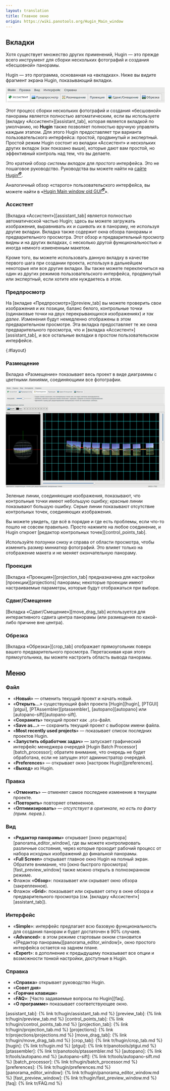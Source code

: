 ```yaml
---
layout: translation
title: Главное окно
origin: https://wiki.panotools.org/Hugin_Main_window
---
```

## Вкладки

Хотя существует множество других применений, Hugin — это прежде всего инструмент для сборки нескольких фотографий и создания «бесшовной» панорамы.

Hugin — это программа, основанная на «вкладках». Ниже вы видите фрагмент экрана Hugin, показывающий вкладки.

![Вкладки главного окна](/tr/img/main-tabs.png)

Этот процесс сборки нескольких фотографий и создания «бесшовной» панорамы является полностью автоматическим, если вы используете
[вкладку «Ассистент»][assistant_tab], которая является вкладкой по умолчанию, но **Hugin** также позволяет полностью вручную управлять
каждым этапом. Для этого Hugin предоставляет три варианта пользовательского интерфейса: простой, продвинутый и экспертный. Простой режим
Hugin состоит из вкладки «Ассистент» и нескольких других вкладок (как показано выше), которые дают вам простой, но эффективный контроль
над тем, что вы делаете.

Это краткий обзор *системы вкладок* для *простого* интерфейса. Это не пошаговое руководство. Руководства вы можете найти
на [сайте Hugin<sup>🗗</sup>](http://hugin.sourceforge.net/tutorials/).

Аналогичный обзор «старого» пользовательского интерфейса, вы можете найти
в «[Hugin Main window old GUI<sup>🗗</sup>](https://wiki.panotools.org/Hugin_Main_window_old_gui)».
<!-- TODO: не забыть поправить ссылки, когда/если будет перевод -->

### Ассистент

[Вкладка «Ассистент»][assistant_tab] является полностью автоматической частью Hugin; здесь вы можете загружать изображения,
выравнивать их и *сшивать* их в панораму, не используя другие вкладки. Вкладка также содержит окна обзора панорамы и предварительного
просмотра. Этот обзор и предварительный просмотр видны и на других вкладках, с несколько другой функциональностью и иногда немного измененным макетом.

Кроме того, вы можете использовать данную вкладку в качестве первого шага при создании проекта, используя в дальнейшем некоторые или
все другие вкладки. Вы также можете переключиться на один из других режимов пользовательского интерфейса, продвинутый или экспертный,
если хотите или нуждаетесь в этом.

### Предпросмотр

На [вкладке «Предпросмотр»][preview_tab] вы можете проверить свои изображения и их позиции, баланс белого, контрольные точки (одинаковые
точки на двух перекрывающихся изображениях) *и так далее*. Изменения будут немедленно отображены в этом предварительном просмотре.
Эта вкладка предоставляет те же окна предварительного просмотра, что и [вкладка «Ассистент»][assistant_tab], и все остальные вкладки
в простом пользовательском интерфейсе.

{:#layout}
### Размещение

Вкладка «Размещение» показывает весь проект в виде диаграммы с цветными линиями, соединяющими все фотографии.

![Вкладка «Размещение»](/tr/img/layout.png)
<!-- TODO: сделать нормальные открываемые картинки -->

Зеленые линии, соединяющие изображения, показывают, что контрольные точки имеют небольшую ошибку; красные линии показывают большую ошибку.
Серые линии показывают отсутствие контрольных точек, соединяющих изображения.

Вы можете увидеть, где всё в порядке и где есть проблемы, если что-то пошло не совсем правильно. Просто нажмите на любое соединение,
и Hugin откроет [редактор контрольных точек][control_points_tab].

Используйте ползунки снизу и справа от области просмотра, чтобы изменить размер миниатюр фотографий. Это влияет только на отображение макета
и не меняет окончательную панораму.

### Проекция

[Вкладка «Проекция»][projection_tab] предназначена для настройки [проекции][projections] панорамы; некоторые проекции имеют настраиваемые
параметры, которые будут отображаться при выборе.

### Сдвиг/Смещение

[Вкладка «Сдвиг/Смещение»][move_drag_tab] используется для интерактивного сдвига центра панорамы (или размещения по какой-либо причине вне центра).

### Обрезка

[Вкладка «Обрезка»][crop_tab] отображает прямоугольник поверх вашего предварительного просмотра. Перетаскивая края этого прямоугольника,
вы можете настроить область вывода панорамы.

## Меню

### Файл

* «**Новый**» — отменить текущий проект и начать новый.
* «**Открыть...**» существующий файл проекта [Hugin][hugin], [PTGUI][ptgui], [PTAssembler][ptassembler], [autopano][autopano] или [autopano-sift][autopano-sift].
* «**Сохранить**» текущий проект как `.pto`-файл.
* «**Save as...**» — сохранить текущий проект с выбором имени файла.
* «**Most recently used projects**» — показывает список последних проектов Hugin.
* «**Запустить обработчик задач**» — запускает графический интерфейс менеджера очередей [Hugin Batch Processor][batch_processor]; обратите внимание,
  что очередь не будет обработана, если не запущен этот администратор очередей.
* «**Preferences**» — открывает окно [настроек Hugin][preferences].
* «**Выход**» из Hugin.

### Правка

* «**Отменить**» — отменяет самое последнее изменение в текущем проекте.
* «**Повторить**» повторяет отмененное.
* «**Оптимизировать**» — *отсутствует в оригинале, но есть по факту (прим. перев.)*.

### Вид

* «**Редактор панорамы**» открывает [окно редактора][panorama_editor_window], где вы можете контролировать различные состояния,
  через которые проходит рабочий процесс от набора исходных изображений до финальной панорамы.
* «**Full Screen**» открывает главное окно Hugin на полный экран. Обратите внимание, что [окно быстрого просмотра][fast_preview_window]
  также можно открыть в полноэкранном режиме.
* Флажок «**Обзор**»: показывает или скрывает окно обзора (закрепленное).
* Флажок «**Grid**»: показывает или скрывает сетку в окне обзора и предварительного просмотра (см. [вкладку «Ассистент»][assistant_tab]).

### Интерфейс

* «**Simple**»: интерфейс предлагает всю базовую функциональность для создания панорам и будет достаточен в 90% случаев.
* «**Advanced**»: в этом режиме стартовым окном становится «[Редактор панорамы][panorama_editor_window]», окно простого интерфейса остается на заднем плане.
* «**Expert**»: в дополнение к предыдущему показывает все опции и возможности тонкой настройки, доступные в Hugin.

### Справка

* «**Справка**» открывает руководство Hugin.
* «**Совет дня**»
* «**Горячие клавиши**»
* «**FAQ**»: [Часто задаваемые вопросы по Hugin][faq].
* «**О программе**» показывает соответствующее окно.


[assistant_tab]: {% link tr/hugin/assistant_tab.md %}
[preview_tab]: {% link tr/hugin/preview_tab.md %}
[control_points_tab]: {% link tr/hugin/control_points_tab.md %}
[projection_tab]: {% link tr/hugin/projection_tab.md %}
[projections]: {% link tr/projections/projections.md %}
[move_drag_tab]: {% link tr/hugin/move_drag_tab.md %}
[crop_tab]: {% link tr/hugin/crop_tab.md %}
[hugin]: {% link tr/hugin.md %}
[ptgui]: {% link tr/panotools/ptgui.md %}
[ptassembler]: {% link tr/panotools/ptassembler.md %}
[autopano]: {% link tr/tools/autopano.md %}
[autopano-sift]: {% link tr/tools/autopano-sift.md %}
[batch_processor]: {% link tr/hugin/batch_processor.md %}
[preferences]: {% link tr/hugin/preferences.md %}
[panorama_editor_window]: {% link tr/hugin/panorama_editor_window.md %}
[fast_preview_window]: {% link tr/hugin/fast_preview_window.md %}
[faq]: {% link tr/FAQ.md %}
